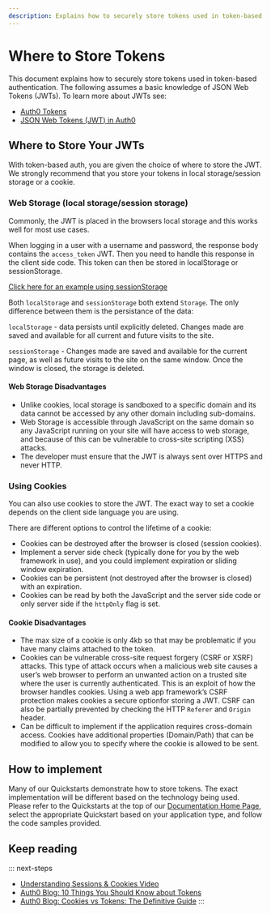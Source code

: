 ```yaml
---
description: Explains how to securely store tokens used in token-based authentication. 
---
```

# Where to Store Tokens

 This document explains how to securely store tokens used in token-based authentication. The following assumes a basic knowledge of JSON Web Tokens (JWTs). To learn more about JWTs see:

 * [Auth0 Tokens](/tokens)
 * [JSON Web Tokens (JWT) in Auth0](/jwt)

## Where to Store Your JWTs

With token-based auth, you are given the choice of where to store the JWT. We strongly recommend that you store your tokens in local storage/session storage or a cookie. 

### Web Storage (local storage/session storage)

Commonly, the JWT is placed in the browsers local storage and this works well for most use cases. 

When logging in a user with a username and password, the response body contains the `access_token` JWT. Then you need to handle this response in the client side code. This token can then be stored in localStorage or sessionStorage.

[Click here for an example using sessionStorage](https://github.com/auth0-blog/angular-token-auth/blob/master/auth.client.js#L31)

Both `localStorage` and `sessionStorage` both extend `Storage`. The only difference between them is the persistance of the data:

`localStorage` - data persists until explicitly deleted. Changes made are saved and available for all current and future visits to the site.

`sessionStorage` - Changes made are saved and available for the current page, as well as future visits to the site on the same window. Once the window is closed, the storage is deleted.

#### Web Storage Disadvantages

* Unlike cookies, local storage is sandboxed to a specific domain and its data cannot be accessed by any other domain including sub-domains.
* Web Storage is accessible through JavaScript on the same domain so any JavaScript running on your site will have access to web storage, and because of this can be vulnerable to cross-site scripting (XSS) attacks.
* The developer must ensure that the JWT is always sent over HTTPS and never HTTP.

### Using Cookies

You can also use cookies to store the JWT. The exact way to set a cookie depends on the client side language you are using.

There are different options to control the lifetime of a cookie:

* Cookies can be destroyed after the browser is closed (session cookies).
* Implement a server side check (typically done for you by the web framework in use), and you could implement expiration or sliding window expiration.
* Cookies can be persistent (not destroyed after the browser is closed) with an expiration.
* Cookies can be read by both the JavaScript and the server side code or only server side if the `httpOnly` flag is set.

#### Cookie Disadvantages

*  The max size of a cookie is only 4kb so that may be problematic if you have many claims attached to the token.
* Cookies can be vulnerable cross-site request forgery (CSRF or XSRF) attacks. This type of attack occurs when a malicious web site causes a user’s web browser to perform an unwanted action on a trusted site where the user is currently authenticated. This is an exploit of how the browser handles cookies. Using a web app framework’s CSRF protection makes cookies a secure optionfor storing a JWT. CSRF can also be partially prevented by checking the HTTP `Referer` and `Origin` header.
*  Can be difficult to implement if the application requires cross-domain access. Cookies have additional properties (Domain/Path) that can be modified to allow you to specify where the cookie is allowed to be sent. 

## How to implement

Many of our Quickstarts demonstrate how to store tokens. The exact implementation will be different based on the technology being used. Please refer to the Quickstarts at the top of our [Documentation Home Page](/), select the appropriate Quickstart based on your application type, and follow the code samples provided.

## Keep reading

::: next-steps
* [Understanding Sessions & Cookies Video](/videos/session-and-cookies)
* [Auth0 Blog: 10 Things You Should Know about Tokens](https://auth0.com/blog/ten-things-you-should-know-about-tokens-and-cookies/)
* [Auth0 Blog: Cookies vs Tokens: The Definitive Guide](https://auth0.com/blog/cookies-vs-tokens-definitive-guide/)
:::
